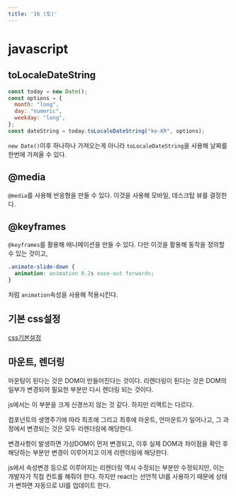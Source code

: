 ```yaml
---
title: '16 (토)'
---
```


# javascript
## toLocaleDateString
```js
const today = new Date();
const options = {
  month: "long",
  day: "numeric",
  weekday: "long",
};
const dateString = today.toLocaleDateString("ko-KR", options);
```
`new Date()`이후 하나하나 가져오는게 아니라 `toLocaleDateString`을 사용해 날짜를 한번에 가져올 수 있다.

## @media
`@media`를 사용해 반응형을 만들 수 있다. 이것을 사용해 모바일, 데스크탑 뷰를 결정한다.

## @keyframes
`@keyframes`를 활용해 애니메이션을 만들 수 있다. 다만 이것을 활용해 동작을 정의할 수 있는 것이고,

```css
.animate-slide-down {
  animation: animation 0.2s ease-out forwards;
}
```
처럼 `animation`속성을 사용해 적용시킨다.

## 기본 css설정
[css기본설정](https://typenine9.tistory.com/441)

## 마운트, 렌더링
마운팅이 된다는 것은 DOM이 만들어진다는 것이다. 리렌더링이 된다는 것은 DOM의 일부가 변경되어 필요한 부분만 다시 렌더링 되는 것이다.

js에서는 이 부분을 크게 신경쓰지 않는 것 같다. 하지만 리액트는 다르다.

컴포넌트의 생명주기에 따라 최초에 그리고 최후에 마운트, 언마운트가 일어나고, 그 과정에서 변경되는 것은 모두 리렌더링에 해당한다.

변경사항이 발생하면 가상DOM이 먼저 변경되고, 이후 실제 DOM과 차이점을 확인 후 해당하는 부분만 변경이 이루어지고 이게 리렌더링에 해당한다.

js에서 속성변경 등으로 이루어지는 리렌더링 역시 수정되는 부분만 수정되지만, 이는 개발자가 직접 컨트롤 해줘야 한다. 하지만 react는 선언적 UI를 사용하기 때문에 상태가 변하면 자동으로 UI를 업데이트 한다.

# 